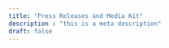 ```yaml
---
title: "Press Releases and Media Kit"
description : "this is a meta description"
draft: false
---
```

